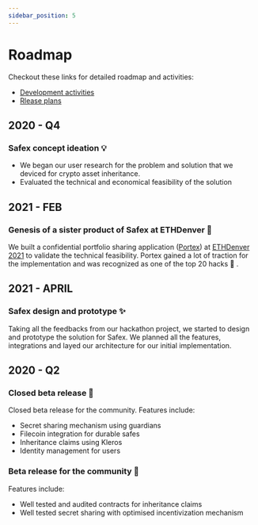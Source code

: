 ```yaml
---
sidebar_position: 5
---
```


# Roadmap

Checkout these links for detailed roadmap and activities:

* [Development activities](https://resources.getsafex.co/51c88c11c4fa4152bc93f07320307c34?v=36efaa4d323c4f44bb669d690f221f97)
* [Rlease plans](https://resources.getsafex.co/99930cb88b8a4d0887cc8aafc55a76ce?v=56b9338e23a0481a8abc8c71b88b6f67)

## 2020 - Q4
### Safex concept ideation 💡

- We began our user research for the problem and solution that we deviced for crypto asset inheritance.
- Evaluated the technical and economical feasibility of the solution

## 2021 - FEB
### Genesis of a sister product of Safex at ETHDenver 🚀

We built a confidential portfolio sharing application ([Portex](https://portex.xyz)) at [ETHDenver 2021](https://devfolio.co/submissions/portex-7c58) to validate the technical feasibility. Portex gained a lot of traction for the implementation and was recognized as one of the top 20 hacks 🎊 .

## 2021 - APRIL
### Safex design and prototype ✨

Taking all the feedbacks from our hackathon project, we started to design and prototype the solution for Safex. We planned all the features, integrations and layed our architecture for our initial implementation.

## 2020 - Q2
### Closed beta release 🧪

Closed beta release for the community. Features include:
- Secret sharing mechanism using guardians
- Filecoin integration for durable safes
- Inheritance claims using Kleros
- Identity management for users

### Beta release for the community 🚀

Features include:
- Well tested and audited contracts for inheritance claims
- Well tested secret sharing with optimised incentivization mechanism





